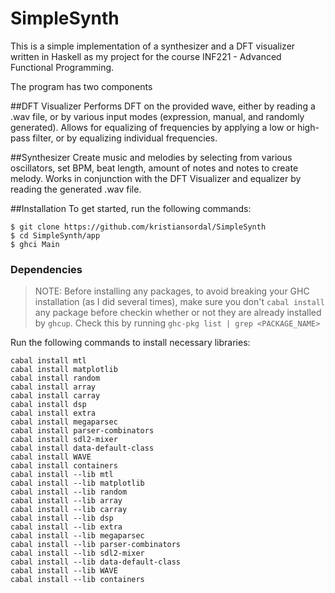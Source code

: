 # SimpleSynth

This is a simple implementation of a synthesizer and a DFT visualizer written in Haskell as my project for the course INF221 - Advanced Functional Programming.

The program has two components

##DFT Visualizer
Performs DFT on the provided wave, either by reading a .wav file, or by various input modes (expression, manual, and randomly generated). Allows for equalizing of frequencies by applying a low or high-pass filter, or by equalizing individual frequencies.

##Synthesizer
Create music and melodies by selecting from various oscillators, set BPM, beat length, amount of notes and notes to create melody. Works in conjunction with the DFT Visualizer and equalizer by reading the generated .wav file.


##Installation
To get started, run the following commands:

```
$ git clone https://github.com/kristiansordal/SimpleSynth
$ cd SimpleSynth/app
$ ghci Main
```

### Dependencies
> NOTE: Before installing any packages, to avoid breaking your GHC installation (as I did several times), make sure you don't `cabal install` any package before checkin whether or not they are already installed by `ghcup`. Check this by running `ghc-pkg list | grep <PACKAGE_NAME>`


Run the following commands to install necessary libraries:

```
cabal install mtl
cabal install matplotlib
cabal install random
cabal install array
cabal install carray
cabal install dsp
cabal install extra
cabal install megaparsec
cabal install parser-combinators
cabal install sdl2-mixer
cabal install data-default-class
cabal install WAVE
cabal install containers
cabal install --lib mtl
cabal install --lib matplotlib
cabal install --lib random
cabal install --lib array
cabal install --lib carray
cabal install --lib dsp
cabal install --lib extra
cabal install --lib megaparsec
cabal install --lib parser-combinators
cabal install --lib sdl2-mixer
cabal install --lib data-default-class
cabal install --lib WAVE
cabal install --lib containers
```


